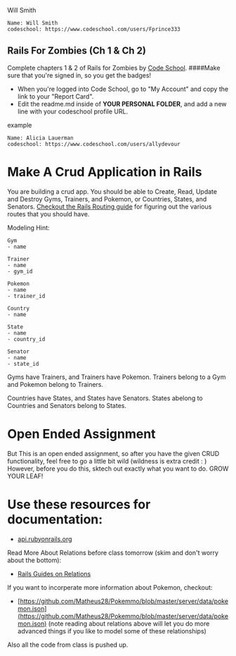 Will Smith
```
Name: Will Smith
codeschool: https://www.codeschool.com/users/Fprince333
```


## Rails For Zombies (Ch 1 & Ch 2)
Complete chapters 1 & 2 of Rails for Zombies by [Code School](http://codeschool.com).
####Make sure that you're signed in, so you get the badges!

* When you're logged into Code School, go to "My Account" and copy the link to your "Report Card".
* Edit the readme.md inside of **YOUR PERSONAL FOLDER**, and add a new line with your codeschool profile URL.

example

```
Name: Alicia Lauerman
codeschool: https://www.codeschool.com/users/allydevour
```


# Make A Crud Application in Rails

You are building a crud app. You should be able to Create, Read, Update and Destroy Gyms, Trainers, and Pokemon, or Countries, States, and Senators. [Checkout the Rails Routing guide](http://guides.rubyonrails.org/routing.html) for figuring out the various routes that you should have.

Modeling Hint:

```
Gym
- name

Trainer
- name
- gym_id

Pokemon
- name
- trainer_id
```

```
Country
- name

State
- name
- country_id

Senator
- name
- state_id
```

Gyms have Trainers, and Trainers have Pokemon.
Trainers belong to a Gym and Pokemon belong to Trainers.

Countries have States, and States have Senators.
States abelong to Countries and Senators belong to States.

# Open Ended Assignment

But This is an open ended assignment, so after you have the given CRUD functionality, feel free to go a little bit wild (wildness is extra credit : ) However, before you do this, sktech out exactly what you want to do. GROW YOUR LEAF!

# Use these resources for documentation:

- [api.rubyonrails.org](http://api.rubyonrails.org/)

Read More About Relations before class tomorrow (skim and don't worry about the bottom):

- [Rails Guides on Relations](http://guides.rubyonrails.org/association_basics.html)

If you want to incorperate more information about Pokemon, checkout:

- [https://github.com/Matheus28/Pokemmo/blob/master/server/data/pokemon.json](https://github.com/Matheus28/Pokemmo/blob/master/server/data/pokemon.json)
(note reading about relations above will let you do more advanced things if you like to model some of these relationships)

Also all the code from class is pushed up.


